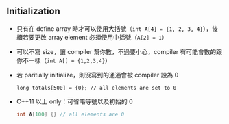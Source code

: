 ## Initialization
- 只有在 define array 時才可以使用大括號（`int A[4] = {1, 2, 3, 4}`），後續若要更改 array element 必須使用中括號（`A[2] = 1`）
- 可以不寫 size，讓 compiler 幫你數，不過要小心，compiler 有可能會數的跟你不一樣（`int A[] = {1,2,3,4}`）
- 若 paritially initialize，則沒寫到的通通會被 compiler 設為 0
  
    ```c=
    long totals[500] = {0}; // all elements are set to 0
    ```
- C++11 以上 only：可省略等號以及初始的 0
    ```cpp
    int A[100] {} // all elements are 0
    ```